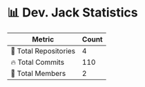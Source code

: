 # 📊 Dev. Jack Statistics

| Metric            | Count |
|------------------|------|
| 📂 Total Repositories | 4 |
| 🔥 Total Commits   | 110 |
| 👥 Total Members   | 2 |

